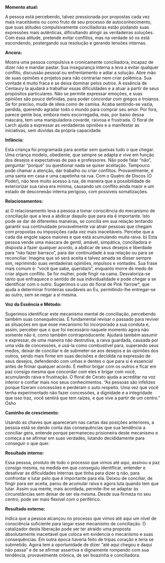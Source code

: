 **Momento atual:**

 A pessoa está percebendo, talvez pressionada por propostas cada vez mais inaceitáveis ou como fruto de seu processo de autoconhecimento, que suas atitudes compulsivamente conciliadoras estão podando suas expressões mais autênticas, dificultando atingir as verdadeiras soluções. Com essa atitude, pretende evitar conflitos, mas na verdade só os está escondendo, postergando sua resolução e gerando tensões internas. 


 **Ancora:** 

Mostra uma pessoa compulsiva e cronicamente conciliadora, incapaz de dizer não e mandar pastar. Sua insegurança interna a leva a evitar qualquer conflito, discussão pessoal ou enfrentamento e adiar a solução. Abre mão de suas opiniões e projetos para não contrariar nem criar polêmica. Sua vontade é muito fraca e se deixa dominar pelos outros. A essência de Centaury la ajudará a trabalhar essas dificuldades e a atuar a partir de seus propósitos particulares. Não se permite expressar emoções, e suas opiniões são pouco definidas, para poder concordar com gregos e troianos. Se for preciso, muda de ideia como de camisa. Acaba sentindo-se vazia, perdida, querendo agradar todo o mundo para comprar seu amor. Por fora, parece gente boa, embora meio escorregadia, mas, por baixo dessa máscara, tem uma manipuladora covarde, raivosa e frustrada. O floral de Larch ajuda a expressar as verdadeiras opiniões e a manifestar as iniciativas, sem dúvidas da própria capacidade. 


**Infância:**

 Esta criança foi programada para aceitar sem queixas tudo o que chegar. Uma criança modelo, obediente, que sempre se adapta e vive em função dos desejos e expectativas de pais e professores. Não pode falar “não”, perguntar “porque” ou questionar nada se quiser aceitação. Tampouco pode chamar a atenção, dar trabalho ou criar conflitos. Provavelmente, é uma santa em casa e uma capetinha na rua. Com o Quatro de Discos (O Poder), não teve muito acesso à rua, de maneira que a possibilidade de exteriorizar sua raiva era mínima, causando um conflito ainda maior e um estado de desconexão interna perigoso, com possíveis somatizações. 


**Relacionamentos:**

 a) O relacionamento leva a pessoa a tomar consciência do mecanismo de conciliação que a leva a abdicar daquilo que para ela é importante. Isto pode se dar de diferentes maneiras, se concilia em sua relação tentando garantir sua continuidade provavelmente vai atrair pessoas que chegam com propostas ou imposições cada vez mais inaceitáveis. Percebe que a cada dia engole sapos maiores e que está acumulando muita raiva. b) Esta pessoa vende uma máscara de gentil, amável, simpática, conciliadora e disposta a fazer qualquer acordo, a abdicar de seus desejos e liberdade para “não fazer barraco”, para dar continuidade à sua relação ou para se reconciliar. Imagina que só será aceita e talvez amada se disser sempre sim, reprimindo suas verdadeiras opiniões, impulsos e vontades. Sua frase mais comum é: “você que sabe, querida/o”, enquanto morre de medo de criar algum conflito. Se for mulher, pode fingir na cama. Desvaloriza-se tanto que enfraquece o sentido de sua individualidade e pode chegar a se identificar com o outro. Sugerimos o uso do floral de Pink Yarrow*, que ajuda a determinar fronteiras saudáveis ao Eu, permitindo-lhe entregar-se ao outro, sem se negar a si mesma. 


**Voz da Essência e Método:**

 Sugerimos identificar este mecanismo mental de conciliação, percebendo também suas consequências. É fundamental revisar o passado para reviver as situações em que esse mecanismo foi incorporado a sua conduta e, assim, perceber que o que foi necessário naquele momento agora não somente não é, como também contraproducente. Ajudará também assumir e expressar, de uma maneira não destrutiva, a raiva guardada, causada por uma vida de concessões, e usá-la como combustível para, superando seus medos, deixar de conciliar e de submeter-se aos desejos e às opiniões dos outros, sendo mais firme em suas decisões e decidida na expressão de seus desejos, defendendo com unhas e dentes o que para si é essencial antes de firmar qualquer acordo. É melhor brigar com os outros e ficar em paz consigo mesma que concordar com eles e brigar com você, acumulando raiva e frustração. O floral de Cerato ajuda a acreditar na voz interior e confiar mais nos seus conhecimentos. “As pessoas são infelizes porque fizeram concessões e perderam o auto respeito. Uma vez que você tenha experimentado não fazer concessões, a dignidade e a integridade que isso traz, você sentirá que tem raízes, e que vive a partir de um centro.” Osho 


**Caminho de crescimento:**

 Usando as chaves que apareceram nas cartas das posições anteriores, a pessoa está se dando conta das consequências que sua tendência a conciliar gera, entende porque permaneceu prisioneira deste mecanismo e começa a se afirmar em suas verdades, lutando decididamente para conseguir o que quer. 


**Resultado interno:**

 Essa pessoa, produto de todo o processo que vimos até aqui, assinou a paz consigo mesma, na medida em que conseguiu identificar, entender e desativar as dificuldades internas que tinha para dizer q não, para confrontar e lutar pelo que é importante para ela. Deixou de conciliar, de fingir para ser aceita, parou de acumular raiva e agora luta quando tem que lutar. Assim sua mente, mais acordada, permite-lhe se adaptar às circunstâncias sem deixar de ser ela mesma. Desde sua firmeza no seu centro, pode ser mais flexível com o periférico. 


**Resultado externo:**

 Indica que a pessoa alcançou no processo que vimos até aqui um nível de consciência suficiente para largar esse mecanismo de conciliação. O catalizador desta liberação pode ser ter atraído uma proposta absolutamente inaceitável que coloca em evidencia o mecanismo e suas consequências. Em outra época haveria feito de tripas coração e teria se submetido. Agora tem a oportunidade de dizer “até aqui chegou e daqui não passa” e de se afirmar assertiva e dignamente rompendo com sua tendência, provavelmente crônica, de ser boazinha e conciliadora.
